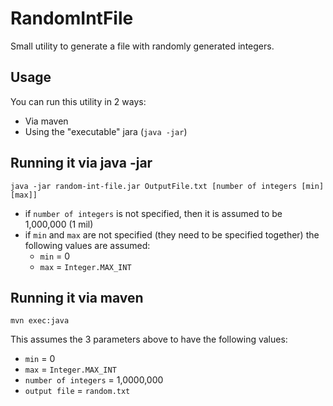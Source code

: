 RandomIntFile
=============

Small utility to generate a file with randomly generated integers.


Usage
-----

You can run this utility in 2 ways:

* Via maven
* Using the "executable" jara (`java -jar`)


Running it via java -jar
------------------------

`java -jar random-int-file.jar OutputFile.txt [number of integers [min] [max]]`

* if `number of integers` is not specified, then it is assumed to be 1,000,000 (1 mil)
* if `min` and `max` are not specified (they need to be specified together) the following values are assumed:
	* `min` = 0
	* `max` = `Integer.MAX_INT`


Running it via maven
--------------------

`mvn exec:java`

This assumes the 3 parameters above to have the following values:

* `min` = 0
* `max` = `Integer.MAX_INT`
* `number of integers` = 1,0000,000
* `output file` = `random.txt`

